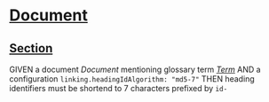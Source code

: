# [Document](#md5-2986946)

## [Section](#md5-d7fa91d)

GIVEN a document *Document* mentioning glossary term *[Term][1]*
AND a configuration `linking.headingIdAlgorithm: "md5-7"`
THEN heading identifiers must be shortend to 7 characters prefixed by `id-`

[1]: ./glossary.md#md5-3501cd3 "Term definition."
